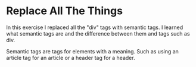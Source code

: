 # Replace All The Things

In this exercise I replaced all the "div" tags with semantic tags. I learned what semantic tags are and the difference between them and tags such as div.

Semantic tags are tags for elements with a meaning. Such as using an article tag for an article or a header tag for a header. 
